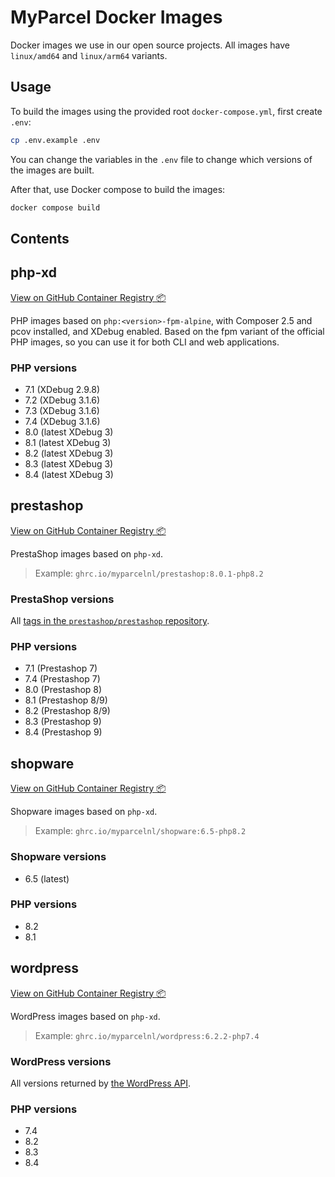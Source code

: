 # MyParcel Docker Images

Docker images we use in our open source projects. All images have `linux/amd64` and `linux/arm64` variants.

## Usage

To build the images using the provided root `docker-compose.yml`, first create `.env`:

```bash
cp .env.example .env
```

You can change the variables in the `.env` file to change which versions of the images are built.

After that, use Docker compose to build the images:

```bash
docker compose build
```

## Contents

## php-xd

[View on GitHub Container Registry 📦](https://ghcr.io/myparcelnl/php-xd)

PHP images based on `php:<version>-fpm-alpine`, with Composer 2.5 and pcov installed, and XDebug enabled. Based on the fpm variant of the official PHP images, so you can use it for both CLI and web applications.

### PHP versions

- 7.1 (XDebug 2.9.8)
- 7.2 (XDebug 3.1.6)
- 7.3 (XDebug 3.1.6)
- 7.4 (XDebug 3.1.6)
- 8.0 (latest XDebug 3)
- 8.1 (latest XDebug 3)
- 8.2 (latest XDebug 3)
- 8.3 (latest XDebug 3)
- 8.4 (latest XDebug 3)

## prestashop

[View on GitHub Container Registry 📦](https://ghcr.io/myparcelnl/prestashop)

PrestaShop images based on `php-xd`.

> Example: `ghrc.io/myparcelnl/prestashop:8.0.1-php8.2`

### PrestaShop versions

All [tags in the `prestashop/prestashop` repository](https://api.github.com/repos/PrestaShop/PrestaShop/tags).

### PHP versions

- 7.1 (Prestashop 7)
- 7.4 (Prestashop 7)
- 8.0 (Prestashop 8)
- 8.1 (Prestashop 8/9)
- 8.2 (Prestashop 8/9)
- 8.3 (Prestashop 9)
- 8.4 (Prestashop 9)

## shopware

[View on GitHub Container Registry 📦](https://ghcr.io/myparcelnl/shopware)

Shopware images based on `php-xd`.

> Example: `ghrc.io/myparcelnl/shopware:6.5-php8.2`

### Shopware versions

- 6.5 (latest)

### PHP versions

- 8.2
- 8.1

## wordpress

[View on GitHub Container Registry 📦](https://ghcr.io/myparcelnl/wordpress)

WordPress images based on `php-xd`.

> Example: `ghrc.io/myparcelnl/wordpress:6.2.2-php7.4`

### WordPress versions

All versions returned by [the WordPress API](https://api.wordpress.org/core/version-check/1.7/).

### PHP versions

- 7.4
- 8.2
- 8.3
- 8.4
